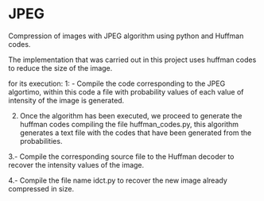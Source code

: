 # JPEG
Compression of images with JPEG algorithm using python and Huffman codes.

The implementation that was carried out in this project uses huffman codes to reduce the size of the image.

for its execution:
1: - Compile the code corresponding to the JPEG algortimo, within this code a file with probability values of each value of intensity of the image is generated.

2. Once the algorithm has been executed, we proceed to generate the huffman codes compiling the file huffman_codes.py, this algorithm generates a text file with the codes that have been generated from the probabilities.

3.- Compile the corresponding source file to the Huffman decoder to recover the intensity values of the image.

4.- Compile the file name idct.py to recover the new image already compressed in size.
